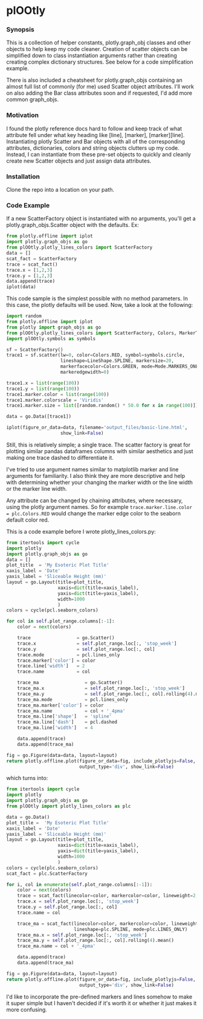 # plOOtly

### Synopsis
This is a collection of helper constants, plotly.graph_obj classes and other
objects to help keep my code cleaner. Creation of scatter objects can be simplified
down to class instantiation arguments rather than creating creating complex dictionary
structures. See below for a code simplification example.

There is also included a cheatsheet for plotly.graph_objs containing an almost
full list of commonly (for me) used Scatter object attributes. I'll work
on also adding the Bar class attributes soon and if requested, I'd add more
common graph_objs.

### Motivation
I found the plotly reference docs hard to follow and keep track of what attribute
fell under what key heading like [line], [marker], [marker][line].
Instantiating plotly Scatter and Bar objects with all of the corresponding
attributes, dictionaries, colors and string objects clutters up my code.
Instead, I can instantiate from these pre-set objects to quickly and cleanly
create new Scatter objects and just assign data attributes.

### Installation
Clone the repo into a location on your path.

### Code Example
If a new ScatterFactory object is instantiated with no arguments, you'll
get a plotly.graph_objs.Scatter object with the defaults. Ex:

```` Python
from plotly.offline import iplot
import plotly.graph_objs as go
from plOOtly.plotly_lines_colors import ScatterFactory
data = []
scat_fact = ScatterFactory
trace = scat_fact()
trace.x = [1,2,3]
trace.y = [1,2,3]
data.append(trace)
iplot(data)
````
This code sample is the simplest possible with no method parameters. In this case, the plotly defaults will be used.
Now, take a look at the following:
``` Python
import random
from plotly.offline import iplot
from plotly import graph_objs as go
from plOOtly.plotly_lines_colors import ScatterFactory, Colors, MarkerTips, Mode, LineShape
import plOOtly.symbols as symbols

sf = ScatterFactory()
trace1 = sf.scatter(lw=0, color=Colors.RED, symbol=symbols.circle,
                    lineshape=LineShape.SPLINE, markersize=20,
                    markerfacecolor=Colors.GREEN, mode=Mode.MARKERS_ONLY,
                    markeredgewidth=0)

trace1.x = list(range(100))
trace1.y = list(range(100))
trace1.marker.color = list(range(100))
trace1.marker.colorscale = 'Viridis'
trace1.marker.size = list([random.random() * 50.0 for x in range(100)])

data = go.Data([trace1])

iplot(figure_or_data=data, filename='output_files/basic-line.html',
                    show_link=False)
```
Still, this is relatively simple; a single trace. The scatter factory is great for plotting similar
pandas dataframes columns with similar aesthetics and just making one trace dashed to differentiate it.

I've tried to use argument names similar to matplotlib marker and line arguments for familiarity. I also think
they are more descriptive and help with determining whether your changing the marker width or the line width or
the marker line width.

Any attribute can be changed by chaining attributes, where necessary, using the plotly argument names. So for
example `trace.marker.line.color = plc.Colors.RED` would change the marker edge color to the seaborn default color
red.

This is a code example before I wrote plotly_lines_colors.py:
``` Python
from itertools import cycle
import plotly
import plotly.graph_objs as go
data = []
plot_title  = 'My Esoteric Plot Title'
xaxis_label = 'Date'
yaxis_label = 'Sliceable Height (mm)'
layout = go.Layout(title=plot_title,
                   xaxis=dict(title=xaxis_label),
                   yaxis=dict(title=yaxis_label),
                   width=1000
                   )
colors = cycle(pcl.seaborn_colors)

for col in self.plot_range.columns[:-1]:
    color = next(colors)

    trace                 = go.Scatter()
    trace.x               = self.plot_range.loc[:, 'stop_week']
    trace.y               = self.plot_range.loc[:, col]
    trace.mode            = pcl.lines_only
    trace.marker['color'] = color
    trace.line['width']   = 2
    trace.name            = col

    trace_ma                 = go.Scatter()
    trace_ma.x               = self.plot_range.loc[:, 'stop_week']
    trace_ma.y               = self.plot_range.loc[:, col].rolling(4).mean()
    trace_ma.mode            = pcl.lines_only
    trace_ma.marker['color'] = color
    trace_ma.name            = col + '_4pma'
    trace_ma.line['shape']   = 'spline'
    trace_ma.line['dash']    = pcl.dashed
    trace_ma.line['width']   = 4

    data.append(trace)
    data.append(trace_ma)

fig = go.Figure(data=data, layout=layout)
return plotly.offline.plot(figure_or_data=fig, include_plotlyjs=False,
                           output_type='div', show_link=False)
```
which turns into:
``` Python
from itertools import cycle
import plotly
import plotly.graph_objs as go
from plOOtly import plotly_lines_colors as plc

data = go.Data()
plot_title =  'My Esoteric Plot Title'
xaxis_label = 'Date'
yaxis_label = 'Sliceable Height (mm)'
layout = go.Layout(title=plot_title,
                   xaxis=dict(title=xaxis_label),
                   yaxis=dict(title=yaxis_label),
                   width=1000
                   )
colors = cycle(plc.seaborn_colors)
scat_fact = plc.ScatterFactory

for i, col in enumerate(self.plot_range.columns[:-1]):
    color = next(colors)
    trace = scat_fact(linecolor=color, markercolor=color, lineweight=2, mode=plc.LINES_ONLY)
    trace.x = self.plot_range.loc[:, 'stop_week']
    trace.y = self.plot_range.loc[:, col]
    trace.name = col

    trace_ma = scat_fact(linecolor=color, markercolor=color, lineweight=4, dash=plc.DASHED,
                         lineshape=plc.SPLINE, mode=plc.LINES_ONLY)
    trace_ma.x = self.plot_range.loc[:, 'stop_week']
    trace_ma.y = self.plot_range.loc[:, col].rolling(4).mean()
    trace_ma.name = col + '_4pma'

    data.append(trace)
    data.append(trace_ma)

fig = go.Figure(data=data, layout=layout)
return plotly.offline.plot(figure_or_data=fig, include_plotlyjs=False,
                           output_type='div', show_link=False)
```

I'd like to incorporate the pre-defined markers and lines somehow to make it super simple but I haven't decided if it's worth it
or whether it just makes it more confusing.